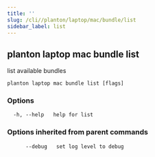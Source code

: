 ```yaml
---
title: ''
slug: /cli//planton/laptop/mac/bundle/list
sidebar_label: list
---
```

## planton laptop mac bundle list

list available bundles

```
planton laptop mac bundle list [flags]
```

### Options

```
  -h, --help   help for list
```

### Options inherited from parent commands

```
      --debug   set log level to debug
```


